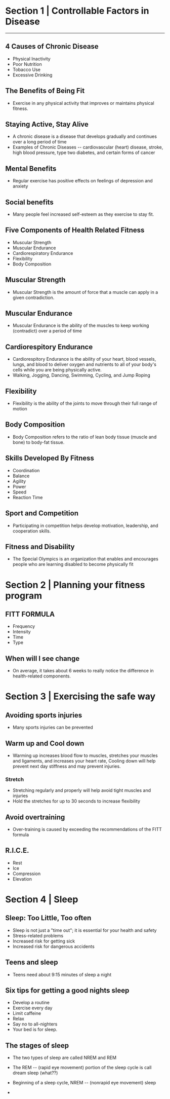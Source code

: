 # Section 1 | Controllable Factors in Disease
---

## 4 Causes of Chronic Disease
- Physical Inactivity
- Poor Nutrition
- Tobacco Use
- Excessive Drinking

## The Benefits of Being Fit
- Exercise in any physical activity that improves or maintains physical fitness.

## Staying Active, Stay Alive
- A chronic disease is a disease that develops gradually and continues over a long period of time
- Examples of Chronic Diseases -- cardiovascular (heart) disease, stroke, high blood pressure, type two diabetes, and certain forms of cancer

## Mental Benefits
- Regular exercise has positive effects on feelings of depression and anxiety

## Social benefits
- Many people feel increased self-esteem as they exercise to stay fit.

## Five Components of Health Related Fitness
- Muscular Strength
- Muscular Endurance
- Cardiorespiratory Endurance
- Flexibility
- Body Composition

## Muscular Strength
- Muscular Strength is the amount of force that a muscle can apply in a given contradiction.

## Muscular Endurance
- Muscular Endurance is the ability of the muscles to keep working (contradict) over a period of time

## Cardiorespitory Endurance
- Cardiorespitory Endurance is the ability of your heart, blood vessels, lungs, and blood to deliver oxygen and nutrients to all of your body's cells while you are being physically active.
- Walking, Jogging, Dancing, Swimming, Cycling, and Jump Roping

## Flexibility
- Flexibility is the ability of the joints to move through their full range of motion

## Body Composition
- Body Composition refers to the ratio of lean body tissue (muscle and bone) to body-fat tissue.

## Skills Developed By Fitness
- Coordination
- Balance
- Agility
- Power
- Speed
- Reaction Time

## Sport and Competition
- Participating in competition helps develop motivation, leadership, and cooperation skills.

## Fitness and Disability
- The Special Olympics is an organization that enables and encourages people who are learning disabled to become physically fit

# Section 2 | Planning your fitness program

## FITT FORMULA
- Frequency
- Intensity
- Time
- Type

## When will I see change
 - On average, it takes about 6 weeks to really notice the difference in health-related components.

# Section 3 | Exercising the safe way

## Avoiding sports injuries
- Many sports injuries can be prevented

## Warm up and Cool down
- Warming up increases blood flow to muscles, stretches your muscles and ligaments, and increases your heart rate, Cooling down will help prevent next day stiffness and may prevent injuries.

### Stretch
- Stretching regularly and properly will help avoid tight muscles and injuries
- Hold the stretches for up to 30 seconds to increase flexibility

## Avoid overtraining
- Over-training is caused by exceeding the recommendations of the FITT formula

## R.I.C.E.
- Rest
- Ice
- Compression
- Elevation

# Section 4 | Sleep

## Sleep: Too Little, Too often
 - Sleep is not just a "time out"; it is essential for your health and safety
 - Stress-related problems
 - Increased risk for getting sick
 - Increased risk for dangerous accidents

## Teens and sleep
- Teens need about 9:15 minutes of sleep a night

## Six tips for getting a good nights sleep
- Develop a routine
- Exercise every day
- Limit caffeine
- Relax
- Say no to all-nighters
- Your bed is for sleep.

## The stages of sleep
- The two types of sleep are called NREM and REM
- The REM -- (rapid eye movement) portion of the sleep cycle is call dream sleep (what??)

- Beginning of a sleep cycle, NREM -- (nonrapid eye movement) sleep
- 
